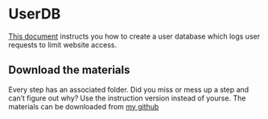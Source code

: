 # UserDB

[This document](https://docs.google.com/document/d/1XrVdBHDjfbJa0scEBKkbqWkIpS-GP5qNc5eCw2qsIp0/edit?usp=sharing) instructs you how to create a user database which logs user requests to limit website access.


## Download the materials
Every step has an associated folder. Did you miss or mess up a step and can’t figure out why? Use the instruction version instead of yourse. The materials can be downloaded from [my github](https://github.com/matthewkappus/userdb)
